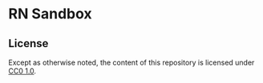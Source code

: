 # RN Sandbox

## License

Except as otherwise noted, the content of this repository is licensed under [CC0 1.0](./LICENSE).
